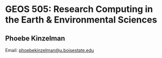 # GEOS 505: Research Computing in the Earth & Environmental Sciences

## Phoebe Kinzelman

Email: [phoebekinzelman@u.boisestate.edu](phoebekinzelman@u.boisestate.edu)
